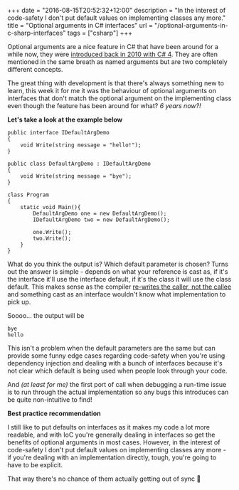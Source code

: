 +++
date = "2016-08-15T20:52:32+12:00"
description = "In the interest of code-safety I don't put default values on implementing classes any more."
title = "Optional arguments in C# interfaces"
url = "/optional-arguments-in-c-sharp-interfaces"
tags = ["csharp"]
+++

Optional arguments are a nice feature in C# that have been around for a while now, they were [introduced back in 2010 with C# 4](http://weblogs.asp.net/scottgu/optional-parameters-and-named-arguments-in-c-4-and-a-cool-scenario-w-asp-net-mvc-2). They are often mentioned in the same breath as named arguments but are two completely different concepts.

The great thing with development is that there's always something new to learn, this week it for me it was the behaviour of optional arguments on interfaces that don't match the optional argument on the implementing class even though the feature has been around for what? _6 years now?!_

**Let's take a look at the example below**

```
public interface IDefaultArgDemo
{
    void Write(string message = "hello!");
}

public class DefaultArgDemo : IDefaultArgDemo
{
    void Write(string message = "bye");
}

class Program
{
    static void Main(){
        DefaultArgDemo one = new DefaultArgDemo();
        IDefaultArgDemo two = new DefaultArgDemo();

        one.Write();
        two.Write();
    }
}

```

What do you think the output is? Which default parameter is chosen? Turns out the answer is simple - depends on what your reference is cast as, if it's the interface it'll use the interface default, if it's the class it will use the class default. This makes sense as the compiler [re-writes the caller, not the callee](https://ericlippert.com/2011/05/19/optional-argument-corner-cases-part-four/) and something cast as an interface wouldn't know what implementation to pick up.

Soooo... the output will be

```
bye
hello
```

This isn't a problem when the default parameters are the same but can provide some funny edge cases regarding code-safety when you're using dependency injection and dealing with a bunch of interfaces because it's not clear which default is being used when people look through your code. 

And _(at least for me)_ the first port of call when debugging a run-time issue is to run through the actual implementation so any bugs this introduces can be quite non-intuitive to find!

**Best practice recommendation**

I still like to put defaults on interfaces as it makes my code a lot more readable, and with IoC you're generally dealing in interfaces so get the benefits of optional arguments  in most cases. However, in the interest of code-safety I don't put default values on implementing classes any more - if you're dealing with an implementation directly, tough, you're going to have to be explicit. 

That way there's no chance of them actually getting out of sync 🙂